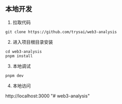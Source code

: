 ## 本地开发

1. 拉取代码

```shell
git clone https://github.com/trysai/web3-analysis
```

2. 进入项目根目录安装

```shell
cd web3-analysis
pnpm install
```

3. 本地调试

```shell
pnpm dev
```

4. 本地访问

http://localhost:3000
"# web3-analysis" 
